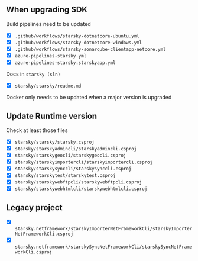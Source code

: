 

## When upgrading SDK

Build pipelines need to be updated

 - [x] `.github/workflows/starsky-dotnetcore-ubuntu.yml`
 - [x] `.github/workflows/starsky-dotnetcore-windows.yml `
 - [x] `.github/workflows/starsky-sonarqube-clientapp-netcore.yml`
 - [x] `azure-pipelines-starsky.yml`
 - [x] `azure-pipelines-starsky.starskyapp.yml`

Docs in `starsky (sln)`
 - [x] `starsky/starsky/readme.md`

Docker only needs to be updated when a major version is upgraded

## Update Runtime version
Check at least those files

 - [x] `starsky/starsky/starsky.csproj`
 - [x] `starsky/starskyadmincli/starskyadmincli.csproj`
 - [x] `starsky/starskygeocli/starskygeocli.csproj`
 - [x] `starsky/starskyimportercli/starskyimportercli.csproj`
 - [x] `starsky/starskysynccli/starskysynccli.csproj`
 - [x] `starsky/starskytest/starskytest.csproj`
 - [x] `starsky/starskywebftpcli/starskywebftpcli.csproj`
 - [x] `starsky/starskywebhtmlcli/starskywebhtmlcli.csproj`

## Legacy project
 - [x] `starsky.netframework/starskyImporterNetFrameworkCli/starskyImporterNetFrameworkCli.csproj`
 - [x] `starsky.netframework/starskySyncNetFrameworkCli/starskySyncNetFrameworkCli.csproj`
